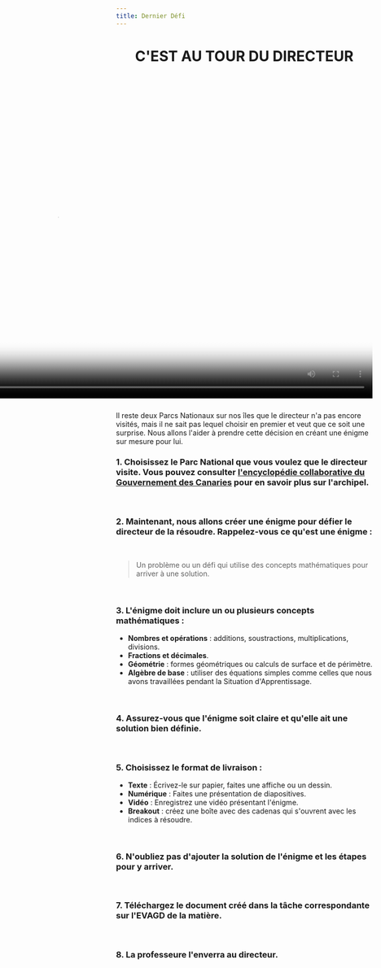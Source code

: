 ```yaml
---
title: Dernier Défi
---
```


<center>

# C'EST AU TOUR DU DIRECTEUR
</center>
<br />

<video autoplay controls height="620" poster="/img/actividad-1/reto-6/mensaje-final-del-director-720-poster.png" style="float: right; margin-left: 35px; margin-bottom: 25px;">
  <source
    src="/img/actividad-1/reto-6/mensaje-final-del-director-720.mov"
    type="video/mp4"
  >
  Votre navigateur ne supporte pas la balise vidéo.
</video>

Il reste deux Parcs Nationaux sur nos îles que le directeur n'a pas encore visités, mais il ne sait pas lequel choisir en premier et veut que ce soit une surprise. Nous allons l'aider à prendre cette décision en créant une énigme sur mesure pour lui.

### 1. Choisissez le Parc National que vous voulez que le directeur visite. Vous pouvez consulter [l'encyclopédie collaborative du Gouvernement des Canaries](https://www3.gobiernodecanarias.org/medusa/wiki/index.php?title=Página_principal) pour en savoir plus sur l'archipel.
<br />

### 2. Maintenant, nous allons créer une énigme pour défier le directeur de la résoudre. Rappelez-vous ce qu'est une énigme :
<br />

> Un problème ou un défi qui utilise des concepts mathématiques pour arriver à une solution.
<br />

### 3. L'énigme doit inclure un ou plusieurs concepts mathématiques :

- **Nombres et opérations** : additions, soustractions, multiplications, divisions.
- **Fractions et décimales**.
- **Géométrie** : formes géométriques ou calculs de surface et de périmètre.
- **Algèbre de base** : utiliser des équations simples comme celles que nous avons travaillées pendant la Situation d'Apprentissage.
<br />

### 4. Assurez-vous que l'énigme soit claire et qu'elle ait une solution bien définie.
<br />

### 5. Choisissez le format de livraison :

- **Texte** : Écrivez-le sur papier, faites une affiche ou un dessin.
- **Numérique** : Faites une présentation de diapositives.
- **Vidéo** : Enregistrez une vidéo présentant l'énigme.
- **Breakout** : créez une boîte avec des cadenas qui s'ouvrent avec les indices à résoudre.
<br />

### 6. N'oubliez pas d'ajouter la solution de l'énigme et les étapes pour y arriver.
<br />

### 7. Téléchargez le document créé dans la tâche correspondante sur l'EVAGD de la matière.
<br />

### 8. La professeure l'enverra au directeur.
